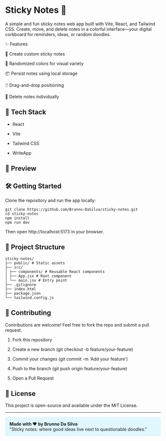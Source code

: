 # Sticky Notes 📝

A simple and fun sticky notes web app built with Vite, React, and Tailwind CSS. Create, move, and delete notes in a colorful interface—your digital corkboard for reminders, ideas, or random doodles.

✨ Features

📝 Create custom sticky notes

🎨 Randomized colors for visual variety

📦 Persist notes using local storage

🖱️ Drag-and-drop positioning

🧽 Delete notes individually

## 🚀 Tech Stack

- React

- Vite

- Tailwind CSS

- WriteApp

## 📸 Preview

## 🛠️ Getting Started

Clone the repository and run the app locally:

```
git clone https://github.com/Brunno-DaSilva/sticky-notes.git
cd sticky-notes
npm install
npm run dev
```

Then open http://localhost:5173 in your browser.

## 📁 Project Structure

```
sticky-notes/
├── public/ # Static assets
├── src/
│ ├── components/ # Reusable React components
│ ├── App.jsx # Root component
│ └── main.jsx # Entry point
├── .gitignore
├── index.html
├── package.json
└── tailwind.config.js
```

## 🙌 Contributing

Contributions are welcome! Feel free to fork the repo and submit a pull request.

1. Fork this repository

2. Create a new branch (git checkout -b feature/your-feature)

3. Commit your changes (git commit -m 'Add your feature')

4. Push to the branch (git push origin feature/your-feature)

5. Open a Pull Request

## 📄 License

This project is open-source and available under the MIT License.

---

<div style="background-color: #e0f7ff; padding: 1em; border-radius: 5px;">
  <strong>Made with ❤️ by Brunno Da Silva</strong><br>
  "Sticky notes: where good ideas live next to questionable doodles."
</div>
